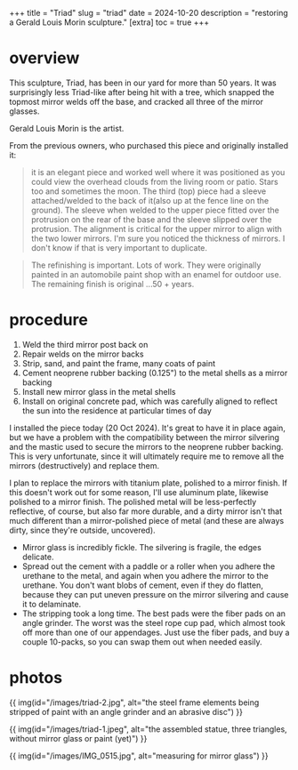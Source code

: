 +++
title = "Triad"
slug = "triad"
date = 2024-10-20
description = "restoring a Gerald Louis Morin sculpture."
[extra]
  toc = true
+++

# overview
This sculpture, Triad, has been in our yard for more than 50 years. It was surprisingly less Triad-like after being hit with a tree, which snapped the topmost mirror welds off the base, and cracked all three of the mirror glasses.

Gerald Louis Morin is the artist.

From the previous owners, who purchased this piece and originally installed it:

> it is an elegant piece and worked well where it was positioned as you could view the overhead clouds from the living room or patio.  Stars too and sometimes the moon.  The third (top) piece had a sleeve attached/welded to the back of it(also up at the fence line on the ground).  The sleeve when welded to the upper piece fitted over the protrusion on the rear of the base and the sleeve slipped over the protrusion.  The alignment is critical for the upper mirror to align with the two lower mirrors.  I'm sure you noticed the thickness of mirrors. I don't know if that is very important to duplicate.  

> The refinishing is important. Lots of work.  They were originally painted in an automobile paint shop with an enamel for outdoor use.  The remaining finish is original ...50 + years. 

# procedure
1. Weld the third mirror post back on
2. Repair welds on the mirror backs
3. Strip, sand, and paint the frame, many coats of paint
4. Cement neoprene rubber backing (0.125") to the metal shells as a mirror backing
5. Install new mirror glass in the metal shells
6. Install on original concrete pad, which was carefully aligned to reflect the sun into the residence at particular times of day

I installed the piece today (20 Oct 2024). It's great to have it in place again, but we have a problem with the compatibility between the mirror silvering and the mastic used to secure the mirrors to the neoprene rubber backing. This is very unfortunate, since it will ultimately require me to remove all the mirrors (destructively) and replace them.

I plan to replace the mirrors with titanium plate, polished to a mirror finish. If this doesn't work out for some reason, I'll use aluminum plate, likewise polished to a mirror finish. The polished metal will be less-perfectly reflective, of course, but also far more durable, and a dirty mirror isn't that much different than a mirror-polished piece of metal (and these are always dirty, since they're outside, uncovered).

* Mirror glass is incredibly fickle. The silvering is fragile, the edges delicate.
* Spread out the cement with a paddle or a roller when you adhere the urethane to the metal, and again when you adhere the mirror to the urethane. You don't want blobs of cement, even if they do flatten, because they can put uneven pressure on the mirror silvering and cause it to delaminate.
* The stripping took a long time. The best pads were the fiber pads on an angle grinder. The worst was the steel rope cup pad, which almost took off more than one of our appendages. Just use the fiber pads, and buy a couple 10-packs, so you can swap them out when needed easily.

# photos
{{ img(id="/images/triad-2.jpg", alt="the steel frame elements being stripped of paint with an angle grinder and an abrasive disc") }}

{{ img(id="/images/triad-1.jpeg", alt="the assembled statue, three triangles, without mirror glass or paint (yet)") }}

{{ img(id="/images/IMG_0515.jpg", alt="measuring for mirror glass") }}
